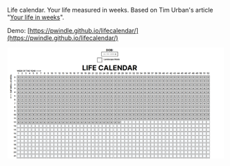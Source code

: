 Life calendar. Your life measured in weeks. Based on Tim Urban's article "[Your life in weeks](https://waitbutwhy.com/2014/05/life-weeks.html)".

Demo: [https://pwindle.github.io/lifecalendar/](https://pwindle.github.io/lifecalendar/)

![Life calendar](screenshot.png?raw=true)